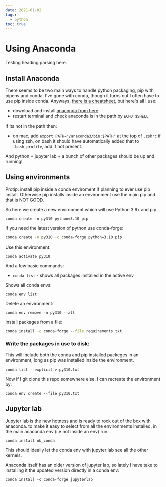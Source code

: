 ```yaml
---
date: 2021-01-02
tags:
  - python
toc: true
---
```


# Using Anaconda

Testing heading parsing here.

## Install Anaconda

There seems to be two main ways to handle python packaging, pip with pipenv and conda. I've gone with conda, though it turns out I often have to use pip inside conda. Anyways, [there is a cheatsheet](https://conda.io/docs/_downloads/conda-cheatsheet.pdf), but here's all I use:

- download and install [anaconda from here](https://www.anaconda.com/download).
- restart terminal and check anaconda is in the path by `ECHO $SHELL`

If its not in the path then:

- on mac, add `export PATH="/anaconda3/bin:$PATH"` at the top of `.zshrc` if using zsh, on bash it should have automatically added that to `.bash_profile`, add if not present.

And python + jupyter lab + a bunch of other packages should be up and running!

## Using environments

Protip: install pip inside a conda enviroment if planning to ever use pip install. Otherwise pip installs inside an environment use the main pip and that is NOT GOOD.

So here we create a new environment which will use Python 3.9x and pip.

`conda create -n py310 python=3.10 pip`

If you need the latest version of python use conda-forge:

```bash
conda create -n py310 -c conda-forge python=3.10 pip
```

Use this environment:

`conda activate py310`

And a few basic commands:

- `conda list` - shows all packages installed in the active env

Shows all conda envs:

`conda env list`

Delete an environment:

`conda env remove -n py310 --all`

Install packages from a file:

```bash
conda install -c conda-forge --file requirements.txt
```

### Write the packages in use to disk:

This will include both the conda and pip installed packeges in an environment, long as pip was installed inside the environment.

`conda list --explicit > py310.txt`

Now if I git clone this repo somewhere else, I can recreate the environment by:

`conda env create --file py310.txt`

## Jupyter lab

Jupyter lab is the new hotness and is ready to rock out of the box with anaconda. to make it easy to select from all the environments installed, in the main anaconda env (i.e not inside an env) run:

`conda install nb_conda`

This should ideally let the conda env with jupyter lab see all the other kernels.

Anaconda itself has an older version of jupyter lab, so lately I have take to installing it the updated version directly in a conda env:

`conda install -c conda-forge jupyterlab`
